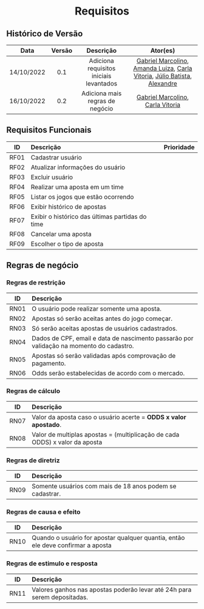 <h1 align="center">Requisitos</h1>

## Histórico de Versão

|    Data    | Versão |                Descrição                |                                                                                                                         Ator(es)                                                                                                                          |
| :--------: | :----: | :-------------------------------------: | :-------------------------------------------------------------------------------------------------------------------------------------------------------------------------------------------------------------------------------------------------------: |
| 14/10/2022 |  0.1   | Adiciona requisitos iniciais levantados | [Gabriel Marcolino](https://github.com/GabrielMR360), [Amanda Luiza](https://github.com/amandailg), [Carla Vitoria](https://github.com/Carla-Vitoria), [Júlio Batista](https://github.com/iamjuliobatista), [Alexandre](https://github.com/Alexandrecode) |
| 16/10/2022 |  0.2   |     Adiciona mais regras de negócio     |                                                                          [Gabriel Marcolino](https://github.com/GabrielMR360), [Carla Vitoria](https://github.com/Carla-Vitoria)                                                                          |

## Requisitos Funcionais

|  ID   | Descrição                                       | Prioridade |
| :---: | :---------------------------------------------- | :--------: |
| RF01  | Cadastrar usuário                               |            |
| RF02  | Atualizar informações do usuário                |            |
| RF03  | Excluir usuário                                 |            |
| RF04  | Realizar uma aposta em um time                  |            |
| RF05  | Listar os jogos que estão ocorrendo             |            |
| RF06  | Exibir histórico de apostas                     |            |
| RF07  | Exibir o histórico das últimas partidas do time |            |
| RF08  | Cancelar uma aposta                             |            |
| RF09  | Escolher o tipo de aposta                       |            |

## Regras de negócio

### Regras de restrição

|  ID   | Descrição                                                                               |
| :---: | :-------------------------------------------------------------------------------------- |
| RN01  | O usuário pode realizar somente uma aposta.                                             |
| RN02  | Apostas só serão aceitas antes do jogo começar.                                         |
| RN03  | Só serão aceitas apostas de usuários cadastrados.                                       |
| RN04  | Dados de CPF, email e data de nascimento passarão por validação na momento do cadastro. |
| RN05  | Apostas só serão validadas após comprovação de pagamento.                               |
| RN06  | Odds serão estabelecidas de acordo com o mercado.                                       |

### Regras de cálculo

|  ID   | Descrição                                                                   |
| :---: | :-------------------------------------------------------------------------- |
| RN07  | Valor da aposta caso o usuário acerte = **ODDS x valor apostado**.          |
| RN08  | Valor de multiplas apostas = (multiplicação de cada ODDS) x valor da aposta |

### Regras de diretriz

|  ID   | Descrição                                                |
| :---: | :------------------------------------------------------- |
| RN09  | Somente usuários com mais de 18 anos podem se cadastrar. |

### Regras de causa e efeito

|  ID   | Descrição                                                                        |
| :---: | :------------------------------------------------------------------------------- |
| RN10  | Quando o usuário for apostar qualquer quantia, então ele deve confirmar a aposta |

### Regras de estimulo e resposta 

|  ID   | Descrição                                                                |
| :---: | :----------------------------------------------------------------------- |
| RN11  | Valores ganhos nas apostas poderão levar até 24h para serem depositadas. |
